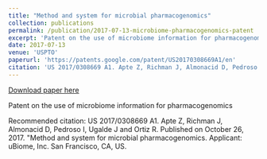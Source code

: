 ```yaml
---
title: "Method and system for microbial pharmacogenomics"
collection: publications
permalink: /publication/2017-07-13-microbiome-pharmacogenomics-patent
excerpt: 'Patent on the use of microbiome information for pharmacogenomics'
date: 2017-07-13
venue: 'USPTO'
paperurl: 'https://patents.google.com/patent/US20170308669A1/en'
citation: 'US 2017/0308669 A1. Apte Z, Richman J, Almonacid D, Pedroso I, Ugalde J and Ortiz R. Published on October 26, 2017. &quot;Method and system for microbial pharmacogenomics. Applicant: uBiome, Inc. San Francisco, CA, US.'
---
```


<a href='https://patents.google.com/patent/US20170308669A1/en'>Download paper here</a>

Patent on the use of microbiome information for pharmacogenomics

Recommended citation: US 2017/0308669 A1. Apte Z, Richman J, Almonacid D, Pedroso I, Ugalde J and Ortiz R. Published on October 26, 2017. "Method and system for microbial pharmacogenomics. Applicant: uBiome, Inc. San Francisco, CA, US.